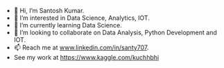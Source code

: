 - 👋 Hi, I’m Santosh Kumar.
- 👀 I’m interested in Data Science, Analytics, IOT.
- 🌱 I’m currently learning Data Science.
- 💞️ I’m looking to collaborate on Data Analysis, Python Development and IOT.
- 📫 Reach me at www.linkedin.com/in/santy707.
- See my work at https://www.kaggle.com/kuchhbhi


<!---
withusanty/withusanty is a ✨ special ✨ repository because its `README.md` (this file) appears on your GitHub profile.
You can click the Preview link to take a look at your changes.
--->
